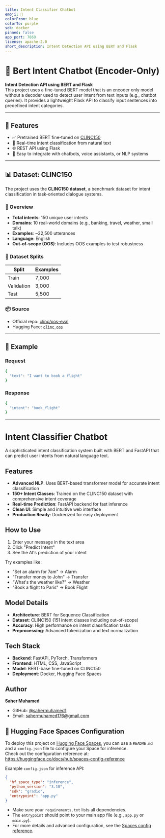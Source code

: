 ```yaml
---
title: Intent Classifier Chatbot
emoji: 🤖
colorFrom: blue
colorTo: purple
sdk: docker
pinned: false
app_port: 7860
license: apache-2.0
short_description: Intent Detection API using BERT and Flask
---
```


# 🤖 Bert Intent Chatbot (Encoder-Only)

**Intent Detection API using BERT and Flask**  
This project uses a fine-tuned BERT model that is an encoder only model without a decoder used to detect user intent from text inputs (e.g., chatbot queries). It provides a lightweight Flask API to classify input sentences into predefined intent categories.

---

## 🔧 Features

- ✅ Pretrained BERT fine-tuned on [CLINC150](https://huggingface.co/datasets/clinc_oos)
- 🧠 Real-time intent classification from natural text
- 🌐 REST API using Flask
- 🤖 Easy to integrate with chatbots, voice assistants, or NLP systems

---
## 📊 Dataset: CLINC150

The project uses the **CLINC150 dataset**, a benchmark dataset for intent classification in task-oriented dialogue systems.

### 🧾 Overview

- **Total intents**: 150 unique user intents
- **Domains**: 10 real-world domains (e.g., banking, travel, weather, small talk)
- **Examples**: ~22,500 utterances
- **Language**: English
- **Out-of-scope (OOS)**: Includes OOS examples to test robustness

### 📁 Dataset Splits

| Split       | Examples |
|-------------|----------|
| Train       | 7,000   |
| Validation  | 3,000    |
| Test        | 5,500    |

### 📦 Source

- Official repo: [clinc/oos-eval](https://github.com/clinc/oos-eval)
- Hugging Face: [`clinc_oos`](https://huggingface.co/datasets/clinc_oos)


---
## 🚀 Example

### Request
```bash
{
  "text": "I want to book a flight"
}
```
### Response
```bash
{
  "intent": "book_flight"
}
```

---

# Intent Classifier Chatbot

A sophisticated intent classification system built with BERT and FastAPI that can predict user intents from natural language text.

## Features

- **Advanced NLP**: Uses BERT-based transformer model for accurate intent classification
- **150+ Intent Classes**: Trained on the CLINC150 dataset with comprehensive intent coverage
- **Real-time Prediction**: FastAPI backend for fast inference
- **Clean UI**: Simple and intuitive web interface
- **Production Ready**: Dockerized for easy deployment

## How to Use

1. Enter your message in the text area
2. Click "Predict Intent" 
3. See the AI's prediction of your intent

Try examples like:
- "Set an alarm for 7am" → Alarm
- "Transfer money to John" → Transfer
- "What's the weather like?" → Weather
- "Book a flight to Paris" → Book Flight

## Model Details

- **Architecture**: BERT for Sequence Classification
- **Dataset**: CLINC150 (151 intent classes including out-of-scope)
- **Accuracy**: High performance on intent classification tasks
- **Preprocessing**: Advanced tokenization and text normalization

## Tech Stack

- **Backend**: FastAPI, PyTorch, Transformers
- **Frontend**: HTML, CSS, JavaScript
- **Model**: BERT-base fine-tuned on CLINC150
- **Deployment**: Docker, Hugging Face Spaces

## Author

**Saher Muhamed**
- GitHub: [@sahermuhamed1](https://github.com/sahermuhamed1)
- Email: sahermuhamed176@gmail.com

## 🤗 Hugging Face Spaces Configuration

To deploy this project on [Hugging Face Spaces](https://huggingface.co/spaces), you can use a `README.md` and a `config.json` file to configure your Space for inference.  
Check out the configuration reference at:  
https://huggingface.co/docs/hub/spaces-config-reference

Example `config.json` for inference API:

```json
{
  "hf_space_type": "inference",
  "python_version": "3.10",
  "sdk": "gradio",
  "entrypoint": "app.py"
}
```

- Make sure your `requirements.txt` lists all dependencies.
- The `entrypoint` should point to your main app file (e.g., `app.py` or `main.py`).
- For more details and advanced configuration, see the [Spaces config reference](https://huggingface.co/docs/hub/spaces-config-reference).